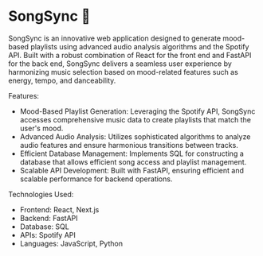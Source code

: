 # SongSync 🎵
SongSync is an innovative web application designed to generate mood-based playlists using advanced audio analysis algorithms and the Spotify API. Built with a robust combination of React for the front end and FastAPI for the back end, SongSync delivers a seamless user experience by harmonizing music selection based on mood-related features such as energy, tempo, and danceability.

Features:
  - Mood-Based Playlist Generation: Leveraging the Spotify API, SongSync accesses comprehensive music data to create playlists that match the user's mood.
  - Advanced Audio Analysis: Utilizes sophisticated algorithms to analyze audio features and ensure harmonious transitions between tracks.
  - Efficient Database Management: Implements SQL for constructing a database that allows efficient song access and playlist management.
  - Scalable API Development: Built with FastAPI, ensuring efficient and scalable performance for backend operations.

Technologies Used:
  - Frontend: React, Next.js
  - Backend: FastAPI
  - Database: SQL
  - APIs: Spotify API
  - Languages: JavaScript, Python
